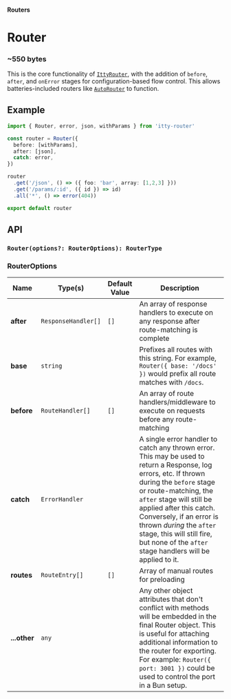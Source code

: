 #### Routers
# Router <Badge type="warning" text="updated in version 4.3" />

### ~550 bytes

This is the core functionality of [`IttyRouter`](/docs/itty-router/routers/ittyrouter), with the addition of `before`, `after`, and `onError` stages for configuration-based flow control.  This allows batteries-included routers like [`AutoRouter`](/docs/itty-router/routers/autorouter) to function.

## Example
```ts
import { Router, error, json, withParams } from 'itty-router'

const router = Router({
  before: [withParams],
  after: [json],
  catch: error,
})

router
  .get('/json', () => ({ foo: 'bar', array: [1,2,3] }))
  .get('/params/:id', ({ id }) => id)
  .all('*', () => error(404))

export default router
```

## API

### `Router(options?: RouterOptions): RouterType`

### RouterOptions
| Name | Type(s) | Default Value | Description
| --- | --- | --- | ---
| <span class="nowrap">**after** <Badge type="warning" text="v4.3+" /></span> | `ResponseHandler[]` | `[]` | An array of response handlers to execute on any response after route-matching is complete
| **base** | `string` | | Prefixes all routes with this string. For example, `Router({ base: '/docs' })` would prefix all route matches with `/docs`.
| <span class="nowrap">**before** <Badge type="warning" text="v4.3+" /></span> | `RouteHandler[]` | `[]` | An array of route handlers/middleware to execute on requests before any route-matching
| <span class="nowrap">**catch** <Badge type="warning" text="v4.3+" /></span> | `ErrorHandler` | | A single error handler to catch any thrown error.  This may be used to return a Response, log errors, etc. If thrown during the `before` stage or route-matching, the `after` stage will still be applied after this catch. Conversely, if an error is thrown *during* the `after` stage, this will still fire, but none of the `after` stage handlers will be applied to it.
| <span class="nowrap">**routes** <Badge type="danger" text="advanced" /></span> | `RouteEntry[]` | `[]` | Array of manual routes for preloading 
| **...other** <Badge type="warning" text="v4.1+" /> | `any` | | Any other object attributes that don't conflict with methods will be embedded in the final Router object.  This is useful for attaching additional information to the router for exporting.  For example: `Router({ port: 3001 })` could be used to control the port in a Bun setup.

